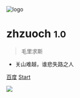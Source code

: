<!-- 封面 -->
![logo](logo.jpg ':size=200x200')

# zhzuoch <small>1.0</small>

> 毛里求斯

- 关山难越，谁悲失路之人

[百度](https://www.baidu.com/)
[Start](README)

![](bgImage.jpg)